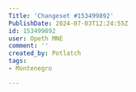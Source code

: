 ```yaml
---
Title: 'Changeset #153499892'
PublishDate: 2024-07-03T12:24:55Z
id: 153499892
user: Opeth MNE
comment: ''
created_by: Potlatch
tags:
- Montenegro

---
```

